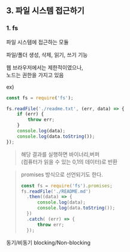 ## 3. 파일 시스템 접근하기

### **1. fs**
파일 시스템에 접근하는 모듈    

파일/폴더 생성, 삭제, 읽기, 쓰기 기능   

웹 브라우저에서는 제한적이였으나,   
 노드는 권한을 가지고 있음  

ex)
```javascript
const fs = require('fs');

fs.readFile('./readme.txt', (err, data) => {
    if (err) {
        throw err;
    }
    console.log(data);
    console.log(data.toString());
});
```
> 해당 결과를 실행하면   바이너리,버퍼    
> (컴퓨터가 읽을 수 있는 0,1의 데이터)로 반환   

> promises 방식으로 선언되기도 한다.
> ```javascript
> const fs = require('fs').promises;
> fs.readFile('./README.md')
>   .then((data) => {
>       console.log(data);
>       console.log(data.toString());
>   })
>   .catch( (err) => {
>       throw err;
>   }); 
> 
> ```
동기/비동기
blocking/Non-blocking
